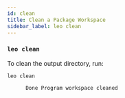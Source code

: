 ```yaml
---
id: clean
title: Clean a Package Workspace
sidebar_label: leo clean
---
```


### `leo clean`

To clean the output directory, run:
```leo_console
leo clean
```
```leo_console title="console output:"
      Done Program workspace cleaned
```